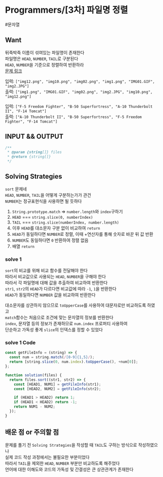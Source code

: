 # Programmers/[3차] 파일명 정렬

#문자열

## Want

뒤죽박죽 이름이 섞여있는 파일명이 존재한다  
파일명은 `HEAD`, `NUMBER`, `TAIL`로 구분된다  
`HEAD`, `NUMBER`을 기준으로 정렬하여 반환하라  
[문제 링크](https://school.programmers.co.kr/learn/courses/30/lessons/17686)

입력: `["img12.png", "img10.png", "img02.png", "img1.png", "IMG01.GIF", "img2.JPG"]`  
출력: `["img1.png", "IMG01.GIF", "img02.png", "img2.JPG", "img10.png", "img12.png"]`

입력: `["F-5 Freedom Fighter", "B-50 Superfortress", "A-10 Thunderbolt II", "F-14 Tomcat"]`  
출력: `["A-10 Thunderbolt II", "B-50 Superfortress", "F-5 Freedom Fighter", "F-14 Tomcat"]`

## INPUT && OUTPUT

```js
/**
 * @param {string[]} files
 * @return {string[]}
 */
```

## Solving Strategies

`sort` 문제네  
`HEAD`, `NUMBER`, `TAIL`을 어떻게 구분하는가가 관건  
`NUMBER`는 정규표현식을 사용하면 될 듯하다

1. `String.prototype.match` => `number.length`와 `index`구하기
2. `HEAD` === `string.slice(0, numberIndex)`
3. `TAIL` === `string.slice(numberIndex, number.length)`
4. 이후 `HEAD`를 대소문자 구분 없이 비교하여 `return`
5. `HEAD`가 동일하다면 `NUMBER`로 정렬, 이때 +연산자를 통해 숫자로 바꾼 뒤 값 반환
6. `NUMBER`도 동일하다면 `0` 반환하여 정렬 없음
7. 배열 `return`

### solve 1

`sort`의 비교를 위해 비교 함수를 전달해야 한다  
따라서 비교값으로 사용되는 `HEAD`, `NUMBER`을 구해야 한다  
따라서 각 파일명에 대해 값을 추출하여 비교하여 반환한다  
`str1`, `str2`의 `HEAD`가 다르다면 비교값에 따라 `-1`, `1`을 반환한다  
`HEAD`가 동일하다면 `NUMBER` 값을 비교하여 반환한다

대소문자를 상관하지 않으므로 `toUpperCase`를 사용하여 대문자로만 비교하도록 하였고  
`match`함수는 처음으로 조건에 맞는 문자열의 정보를 반환한다  
`index`, 문자열 등의 정보가 존재하므로 `num.index` 프로퍼티 사용하여  
단순하고 가독성 좋게 `slice`의 인덱스를 정할 수 있었다

### solve 1 Code

```js
const getFileInfo = (string) => {
  const num = string.match(/[0-9]{1,5}/);
  return [string.slice(0, num.index).toUpperCase(), +num[0]];
};

function solution(files) {
  return files.sort((str1, str2) => {
    const [HEAD1, NUM1] = getFileInfo(str1);
    const [HEAD2, NUM2] = getFileInfo(str2);

    if (HEAD1 > HEAD2) return 1;
    if (HEAD1 < HEAD2) return -1;
    return NUM1 - NUM2;
  });
}
```

## 배운 점 or 주의할 점

문제를 풀기 전 `Solving Strategies`을 작성할 때 `TAIL`도 구하는 방식으로 작성하였으나  
실제 코드 작성 과정에서는 불필요한 부분이었다  
따라서 `TAIL`을 제외한 `HEAD`, `NUMBER` 부분만 비교하도록 해주었다  
언어에 대한 이해도와 코드의 가독성 및 간결성은 큰 상관관계가 존재한다

